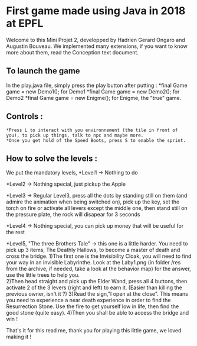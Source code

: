 # First game made using Java in 2018 at EPFL

Welcome to this Mini Projet 2, developped by Hadrien Gerard Ongaro and Augustin Bouveau.
We implemented many extensions, if you want to know more about them, read the Conception text document.

## To launch the game
In the play.java file, simply press the play button after putting :
	*final Game game = new Demo1();  for Demo1
	*final Game game = new Demo2();	 for Demo2
	*final Game game = new Enigme(); for Enigme, the "true" game.

## Controls :
	*Press L to interact with you environnement (the tile in front of you), to pick up things, talk to npc and maybe more.
	*Once you get hold of the Speed Boots, press S to enable the sprint.

## How to solve the levels :
We put the mandatory levels,
*Level1 -> Nothing to do

*Level2 -> Nothing special, just pickup the Apple

*Level3 -> Regular Level3, press all the dots by standing still on them (and admire the animation when
					being switched on), pick up the key, set the torch on fire or activate all levers except the 
					middle one, then stand still on the pressure plate, the rock will disapear for 3 seconds

*Level4 -> Nothing special, you can pick up money that will be useful for the rest

*Level5, "The three Brothers Tale" -> this one is a little harder. You need to pick up 3 items, 
					The Deathly Hallows, to become a master of death and cross the bridge. 
					1)The first one is the Invisibility Cloak, you will need to find your way in an invisible
					 Labyrinthe. Look at the Laby1.png (in folder /res from the archive, if needed, take a look 
					 at the behavior map) for the answer, use the little trees to help you.  
					2)Then head straight and pick up the Elder Wand, press all 4 buttons, then activate 2 of the 3
					levers (right and left) to earn it. (Easier than killing the previous owner, isn't it ?)
					3)Read the sign,"I open at the close". This means you need to experience a near death 
					experience in order to find the Resurrection Stone. Use the fire to get yourself low in life,
					then find the good stone (quite easy). 
					4)Then you shall be able to access the bridge and win !

That's it for this read me, thank you for playing this little game, we loved making it !
